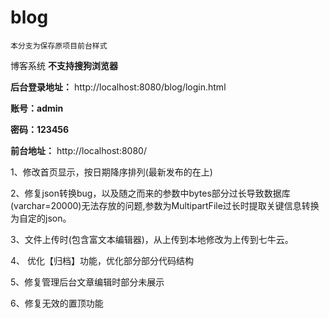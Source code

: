 # blog

`本分支为保存原项目前台样式`

博客系统
**不支持搜狗浏览器**

**后台登录地址：** http://localhost:8080/blog/login.html  

**账号：admin**

**密码：123456**

**前台地址：** http://localhost:8080/

1、修改首页显示，按日期降序排列(最新发布的在上)

2、修复json转换bug，以及随之而来的参数中bytes部分过长导致数据库(varchar=20000)无法存放的问题,参数为MultipartFile过长时提取关键信息转换为自定的json。

3、文件上传时(包含富文本编辑器)，从上传到本地修改为上传到七牛云。

4、 优化【归档】功能，优化部分部分代码结构

5、修复管理后台文章编辑时部分未展示

6、修复无效的置顶功能
